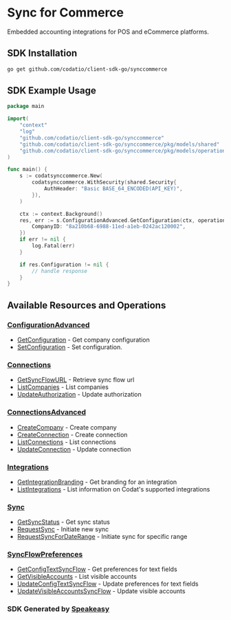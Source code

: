 # Sync for Commerce

Embedded accounting integrations for POS and eCommerce platforms.

<!-- Start SDK Installation -->
## SDK Installation

```bash
go get github.com/codatio/client-sdk-go/synccommerce
```
<!-- End SDK Installation -->

## SDK Example Usage
<!-- Start SDK Example Usage -->


```go
package main

import(
	"context"
	"log"
	"github.com/codatio/client-sdk-go/synccommerce"
	"github.com/codatio/client-sdk-go/synccommerce/pkg/models/shared"
	"github.com/codatio/client-sdk-go/synccommerce/pkg/models/operations"
)

func main() {
    s := codatsynccommerce.New(
        codatsynccommerce.WithSecurity(shared.Security{
            AuthHeader: "Basic BASE_64_ENCODED(API_KEY)",
        }),
    )

    ctx := context.Background()
    res, err := s.ConfigurationAdvanced.GetConfiguration(ctx, operations.GetConfigurationRequest{
        CompanyID: "8a210b68-6988-11ed-a1eb-0242ac120002",
    })
    if err != nil {
        log.Fatal(err)
    }

    if res.Configuration != nil {
        // handle response
    }
}
```
<!-- End SDK Example Usage -->

<!-- Start SDK Available Operations -->
## Available Resources and Operations


### [ConfigurationAdvanced](docs/sdks/configurationadvanced/README.md)

* [GetConfiguration](docs/sdks/configurationadvanced/README.md#getconfiguration) - Get company configuration
* [SetConfiguration](docs/sdks/configurationadvanced/README.md#setconfiguration) - Set configuration.

### [Connections](docs/sdks/connections/README.md)

* [GetSyncFlowURL](docs/sdks/connections/README.md#getsyncflowurl) - Retrieve sync flow url
* [ListCompanies](docs/sdks/connections/README.md#listcompanies) - List companies
* [UpdateAuthorization](docs/sdks/connections/README.md#updateauthorization) - Update authorization

### [ConnectionsAdvanced](docs/sdks/connectionsadvanced/README.md)

* [CreateCompany](docs/sdks/connectionsadvanced/README.md#createcompany) - Create company
* [CreateConnection](docs/sdks/connectionsadvanced/README.md#createconnection) - Create connection
* [ListConnections](docs/sdks/connectionsadvanced/README.md#listconnections) - List connections
* [UpdateConnection](docs/sdks/connectionsadvanced/README.md#updateconnection) - Update connection

### [Integrations](docs/sdks/integrations/README.md)

* [GetIntegrationBranding](docs/sdks/integrations/README.md#getintegrationbranding) - Get branding for an integration
* [ListIntegrations](docs/sdks/integrations/README.md#listintegrations) - List information on Codat's supported integrations

### [Sync](docs/sdks/sync/README.md)

* [GetSyncStatus](docs/sdks/sync/README.md#getsyncstatus) - Get sync status
* [RequestSync](docs/sdks/sync/README.md#requestsync) - Initiate new sync
* [RequestSyncForDateRange](docs/sdks/sync/README.md#requestsyncfordaterange) - Initiate sync for specific range

### [SyncFlowPreferences](docs/sdks/syncflowpreferences/README.md)

* [GetConfigTextSyncFlow](docs/sdks/syncflowpreferences/README.md#getconfigtextsyncflow) - Get preferences for text fields
* [GetVisibleAccounts](docs/sdks/syncflowpreferences/README.md#getvisibleaccounts) - List visible accounts
* [UpdateConfigTextSyncFlow](docs/sdks/syncflowpreferences/README.md#updateconfigtextsyncflow) - Update preferences for text fields
* [UpdateVisibleAccountsSyncFlow](docs/sdks/syncflowpreferences/README.md#updatevisibleaccountssyncflow) - Update visible accounts
<!-- End SDK Available Operations -->

### SDK Generated by [Speakeasy](https://docs.speakeasyapi.dev/docs/using-speakeasy/client-sdks)
